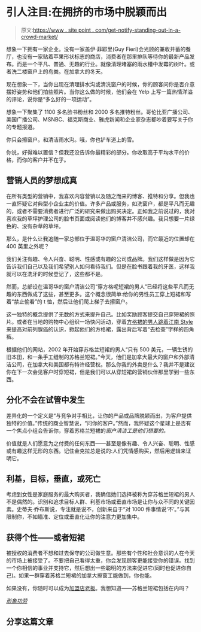 # 引人注目:在拥挤的市场中脱颖而出

> 原文:[https://www . site point . com/get-notify-standing-out-in-a-crowd-market/](https://www.sitepoint.com/get-noticed-standing-out-in-a-crowded-market/)

想象一下拥有一家企业。没有一家盖伊·菲耶里(Guy Fieri)会光顾的兼收并蓄的餐厅，也没有一家贴着苹果形状标志的商店，消费者在那里排队等待你的最新产品发布。而是一个平凡、普通、无趣的行业。就像清理堵塞的雨水槽中发霉的树叶。或者洗二楼窗户上的鸟粪。在加拿大的冬天。

现在想象一下，当你出现在清理排水沟或清洗窗户的时候，你的顾客问你是否介意摆好姿势和他们拍些照片。当你这么做的时候，他们会在 Yelp 上写一篇热情洋溢的评论，说你是“多么好的一项运动”。

想象一下聚集了 1100 多名脸书粉丝和 2000 多名推特粉丝。哥伦比亚广播公司、美国广播公司、MSNBC、福克斯商业、雅虎新闻和企业家杂志都吵着要写关于你的专题报道。

你只会擦窗户。和清洁雨水沟。哦，你也铲车道上的雪。

你说，好得难以置信？但我还没告诉你最精彩的部分。你收取高于平均水平的价格，而你的客户并不在乎。

## 营销人员的梦想成真

在所有类型的营销中，我喜欢内容营销以及随之而来的博客、推特和分享。但我也一直怀疑它对典型小企业主的价值。许多产品或服务，如洗窗户，都是平凡而无趣的，或者不需要消费者进行广泛的研究来做出购买决定。正如我之前说过的，我对喜欢我的草坪护理公司的脸书页面或阅读他们的博客并不感兴趣。我只想要一片绿色的、没有杂草的草坪。

那么，是什么让我追随一家总部位于温哥华的窗户清洁公司，而它最近的位置却在 400 英里之外呢？

我们关注有趣、令人兴奋、聪明、性感或有趣的公司或品牌。我们这样做是因为它告诉我们自己以及我们希望别人如何看待我们。但是在脸书跟着我的牙医，这样我就可以在洗牙的时候登记了，这些都不是。

然而，总部设在温哥华的窗户清洁公司“穿方格呢短裙的男人”已经将这些平凡而无趣的东西做成了这些，甚至更多。这个概念很简单:给你的男性员工穿上短裙和写着“禁止偷看”的 t 恤，然后让他们爬上梯子去擦窗户。

这一独特的概念提供了无数的方式来提升自己。比如奖励顾客提交自己穿短裙的照片。或者在当地的购物中心组织一场快闪活动，穿着[方格裙的男人跳着江南 Style](http://www.youtube.com/watch?v=L0TEk_1g_6E&feature=youtu.be "Kilt Lifting Flash Mob - Movember - Men In Kilts® Window Cleaning") 来提高对前列腺癌的认识，掀起他们的方格裙，露出背后写着“去检查”字样的四角裤。

根据他们的网站，2002 年开始穿苏格兰短裙的男人“只有 500 美元，一辆生锈的旧本田，和一条手工缝制的苏格兰短裙。”今天，他们是加拿大最大的窗户和外部清洁公司，在加拿大和美国都有特许经营权。那么你我的外卖是什么？我并不是建议你在下一次会见客户时穿短裙，但是我们可以从穿短裙的营销伙伴那里学到一些东西。

## 分化不会在试管中发生

差异化的一个定义是“与竞争对手相比，让你的产品或品牌脱颖而出，为客户提供独特的价值。”传统的商业智慧说，“问你的客户。”然而，我怀疑这个星球上是否有一个焦点小组会告诉你，穿着苏格兰短裙的*窗户清洁工是他们想要的。*

价值就是人们愿意为之付费的任何东西——甚至是像有趣、令人兴奋、聪明、性感或有趣这样无形的东西。记住金克拉总是说的:人们凭情感购买，然后用逻辑来证明它。

## 利基，目标，垂直，或死亡

考虑到女性是家庭服务的最大购买者，我确信她们选择被称为穿苏格兰短裙的男人不是偶然的。识别和追求目标人群、利基市场或垂直市场是让你与众不同的关键因素。史蒂夫·乔布斯说，专注就是说不，创新来自于“对 1000 件事情说‘不’。”与其限制你，不如瞄准、定位或垂直化让你的注意力更加集中。

## 获得个性——或者短裙

被授权的消费者不想和过去保守的公司做生意。那些有个性和社会意识的人在今天的市场上被接受了。不要把自己看得太重，你会发现顾客更能接受你的错误。找到一个你相信的事业并支持它，然后想出一些聪明的方法来促进它(同时也促进你自己)。如果一群穿着苏格兰短裙的加拿大擦窗工能做到，你也能。

如果没有，你随时可以成为[加盟店老板](http://www.meninkiltsfranchise.com/)。我想知道——苏格兰短裙包括在内吗？

*[形象功劳](http://www.sxc.hu/profile/duchesssa)*

## 分享这篇文章